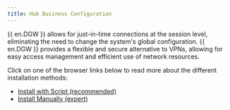 ```yaml
---
title: Hub Business Configuration
---
```

{{ en.DGW }} allows for just-in-time connections at the session level, eliminating the need to change the system&apos;s global configuration. {{ en.DGW }} provides a flexible and secure alternative to VPNs, allowing for easy access management and efficient use of network resources.  

Click on one of the browser links below to read more about the different installation methods:  

* [Install with Script (recommended)](/hub/dgw/hub-business-configuration/install-script/) 
* [Install Manually (expert)](/hub/dgw/hub-business-configuration/install-manually/) 
